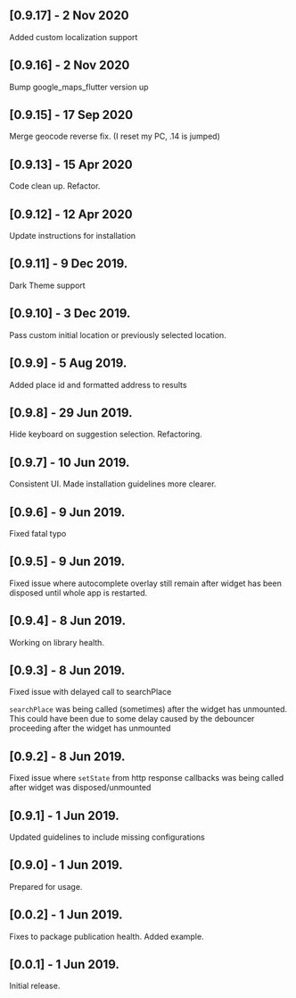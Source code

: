 ## [0.9.17] - 2 Nov 2020
Added custom localization support

## [0.9.16] - 2 Nov 2020
Bump google_maps_flutter version up

## [0.9.15] - 17 Sep 2020
Merge geocode reverse fix. (I reset my PC, .14 is jumped)

## [0.9.13] - 15 Apr 2020
Code clean up. Refactor.

## [0.9.12] - 12 Apr 2020
Update instructions for installation

## [0.9.11] - 9 Dec 2019.

Dark Theme support

## [0.9.10] - 3 Dec 2019.

Pass custom initial location or previously selected location.

## [0.9.9] - 5 Aug 2019.

Added place id and formatted address to results

## [0.9.8] - 29 Jun 2019.

Hide keyboard on suggestion selection. Refactoring.

## [0.9.7] - 10 Jun 2019.

Consistent UI. Made installation guidelines more clearer.

## [0.9.6] - 9 Jun 2019.

Fixed fatal typo

## [0.9.5] - 9 Jun 2019.

Fixed issue where autocomplete overlay still remain after widget has been
disposed until whole app is restarted.

## [0.9.4] - 8 Jun 2019.

Working on library health.

## [0.9.3] - 8 Jun 2019.

Fixed issue with delayed call to searchPlace

`searchPlace` was being called (sometimes) after the widget has unmounted.
This could have been due to some delay caused by the debouncer proceeding after
the widget has unmounted

## [0.9.2] - 8 Jun 2019.

Fixed issue where `setState` from http response callbacks was being called
after widget was disposed/unmounted

## [0.9.1] - 1 Jun 2019.

Updated guidelines to include missing configurations

## [0.9.0] - 1 Jun 2019.

Prepared for usage.

## [0.0.2] - 1 Jun 2019.

Fixes to package publication health. Added example.

## [0.0.1] - 1 Jun 2019.

Initial release.
